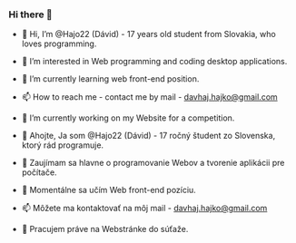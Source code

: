 ### Hi there 👋

- 👋 Hi, I’m @Hajo22 (Dávid) - 17 years old student from Slovakia, who loves programming.
- 👀 I’m interested in Web programming and coding desktop applications.
- 🌱 I’m currently learning web front-end position.
- 📫 How to reach me - contact me by mail - davhaj.hajko@gmail.com
- 🔭 I’m currently working on my Website for a competition.

- 👋 Ahojte, Ja som @Hajo22 (Dávid) - 17 ročný študent zo Slovenska, ktorý rád programuje.
- 👀 Zaujímam sa hlavne o programovanie Webov a tvorenie aplikácii pre počítače.
- 🌱 Momentálne sa učím Web front-end pozíciu.
- 📫 Môžete ma kontaktovať na môj mail - davhaj.hajko@gmail.com
- 🔭 Pracujem práve na Webstránke do súťaže. 
